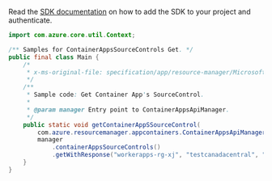 Read the [SDK documentation](https://github.com/Azure/azure-sdk-for-java/blob/azure-resourcemanager-appcontainers_1.0.0-beta.3/sdk/appcontainers/azure-resourcemanager-appcontainers/README.md) on how to add the SDK to your project and authenticate.

```java
import com.azure.core.util.Context;

/** Samples for ContainerAppsSourceControls Get. */
public final class Main {
    /*
     * x-ms-original-file: specification/app/resource-manager/Microsoft.App/stable/2022-03-01/examples/SourceControls_Get.json
     */
    /**
     * Sample code: Get Container App's SourceControl.
     *
     * @param manager Entry point to ContainerAppsApiManager.
     */
    public static void getContainerAppSSourceControl(
        com.azure.resourcemanager.appcontainers.ContainerAppsApiManager manager) {
        manager
            .containerAppsSourceControls()
            .getWithResponse("workerapps-rg-xj", "testcanadacentral", "current", Context.NONE);
    }
}
```
